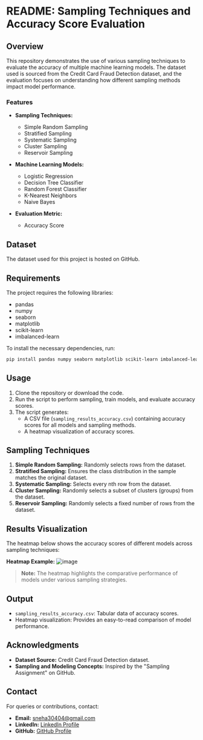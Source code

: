 # README: Sampling Techniques and Accuracy Score Evaluation

## Overview
This repository demonstrates the use of various sampling techniques to evaluate the accuracy of multiple machine learning models. The dataset used is sourced from the Credit Card Fraud Detection dataset, and the evaluation focuses on understanding how different sampling methods impact model performance.

### Features
- **Sampling Techniques:**
  - Simple Random Sampling
  - Stratified Sampling
  - Systematic Sampling
  - Cluster Sampling
  - Reservoir Sampling

- **Machine Learning Models:**
  - Logistic Regression
  - Decision Tree Classifier
  - Random Forest Classifier
  - K-Nearest Neighbors
  - Naive Bayes

- **Evaluation Metric:**
  - Accuracy Score

## Dataset
The dataset used for this project is hosted on GitHub.

## Requirements
The project requires the following libraries:
- pandas
- numpy
- seaborn
- matplotlib
- scikit-learn
- imbalanced-learn

To install the necessary dependencies, run:
```bash
pip install pandas numpy seaborn matplotlib scikit-learn imbalanced-learn
```

## Usage
1. Clone the repository or download the code.
2. Run the script to perform sampling, train models, and evaluate accuracy scores.
3. The script generates:
   - A CSV file (`sampling_results_accuracy.csv`) containing accuracy scores for all models and sampling methods.
   - A heatmap visualization of accuracy scores.

## Sampling Techniques
1. **Simple Random Sampling:** Randomly selects rows from the dataset.
2. **Stratified Sampling:** Ensures the class distribution in the sample matches the original dataset.
3. **Systematic Sampling:** Selects every nth row from the dataset.
4. **Cluster Sampling:** Randomly selects a subset of clusters (groups) from the dataset.
5. **Reservoir Sampling:** Randomly selects a fixed number of rows from the dataset.

## Results Visualization
The heatmap below shows the accuracy scores of different models across sampling techniques:

**Heatmap Example:**
![image](https://github.com/user-attachments/assets/2331db44-f1cd-4001-871e-d76bd6fb8cef)



> **Note:** The heatmap highlights the comparative performance of models under various sampling strategies.

## Output
- `sampling_results_accuracy.csv`: Tabular data of accuracy scores.
- Heatmap visualization: Provides an easy-to-read comparison of model performance.

## Acknowledgments
- **Dataset Source:** Credit Card Fraud Detection dataset.
- **Sampling and Modeling Concepts:** Inspired by the "Sampling Assignment" on GitHub.

## Contact
For queries or contributions, contact:
- **Email:** sneha30404@gmail.com
- **LinkedIn:** [LinkedIn Profile](https://linkedin.com/in/sneha-2b3271258)
- **GitHub:** [GitHub Profile](https://github.com/sneha30404)
